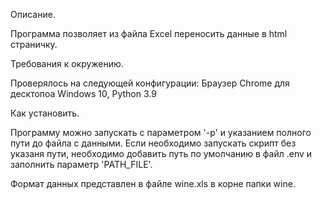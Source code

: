 Описание.

Программа позволяет из файла Excel переносить данные в html страничку.

Требования к окружению.

Проверялось на следующей конфигурации:
Браузер Chrome для десктопоа Windows 10, Python 3.9

Как установить.

Программу можно запускать с параметром '-p' и указанием полного пути до файла с данными.
Если необходимо запускать скрипт без указаня пути, необходимо добавить путь по умолчанию в файл .env и
заполнить параметр 'PATH_FILE'. 

Формат данных представлен в файле wine.xls в корне папки wine.

